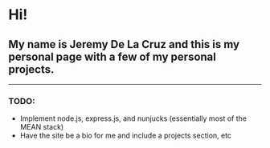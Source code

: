 # Hi!
## My name is Jeremy De La Cruz and this is my personal page with a few of my personal projects.
----------------------------
### TODO:
- Implement node.js, express.js, and nunjucks (essentially most of the MEAN stack)
- Have the site be a bio for me and include a projects section, etc